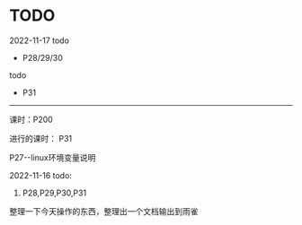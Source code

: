 # TODO

2022-11-17 todo

- P28/29/30

todo

- P31

------------------------------------------
课时：P200

进行的课时： P31

P27--linux环境变量说明

2022-11-16 todo:

1. P28,P29,P30,P31

整理一下今天操作的东西，整理出一个文档输出到雨雀
